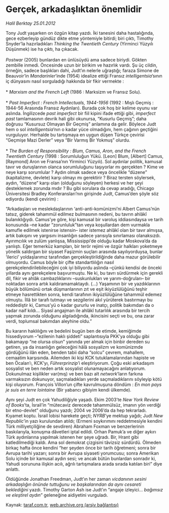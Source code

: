 # Gerçek, arkadaşlıktan önemlidir

*Halil Berktay 25.01.2012*

<div class="yazi"><p>Tony Judt yaşarken on özgün kitap yazdı. İki tanesini daha hastalığında, gece ezberleyip gündüz dikte etme yöntemiyle bitirdi; biri çıktı, Timothy Snyder’la hazırladıkları <i>Thinking the Twentieth Century</i> (Yirminci Yüzyılı Düşünmek) ise ha çıktı, ha çıkacak.<br/><br/><i>Postwar</i> (2005) bunlardan en ünlüsüydü ama sadece biriydi. Gökten zembille inmedi. Öncesinde uzun bir birikim ve hazırlık vardı. Şu üç cildin, örneğin, sadece başlıkları dahi, Judt’ın nelerle uğraştığı; faraza Simone de Beauvoir’in <i>Mandarinler</i>’inde (1954) idealize ettiği Fransız <i>intelligentsia</i>’sının iç dünyasını nasıl sorguladığı hakkında bir fikir vermekte :<br/><br/>* <i>Marxism and the French Left</i> (1986 : Marksizm ve Fransız Solu).<br/><br/>* <i>Past Imperfect : French Intellectuals, 1944-1956</i> (1992 : Mışlı Geçmiş : 1944-56 Arasında Fransız Aydınları). Burada çok hoş bir kelime oyunu var aslında. İngilizcede <i>past imperfect</i> bir fiil kipini ifade ettiği gibi, <i>imperfect past</i> tamlamasının devrik hali gibi okunursa, “Kusurlu Geçmiş”; daha doğrusu “Kusursuz Olmayan Bir Geçmiş” anlamına da gelir. Böylece Judt hem o sol <i>intelligentsia</i>’nın o kadar yüce olmadığını, hem çağının geçtiğini vurguluyor. Herhalde bu tartışmaya en uygun düşen Türkçe çevirisi “Geçmişe Mazi Derler” veya “Bir Varmış Bir Yokmuş” olurdu.<br/><br/>* <i>The Burden of Responsibility : Blum, Camus, Aron, and the French Twentieth Century</i> (1998 : Sorumluluğun Yükü. [Leon] Blum, [Albert] Camus, [Raymond] Aron ve Fransa’nın Yirminci Yüzyılı). Sol aydınlar politik, kamusal tavır ve duruşlarının olanca sorumluluğunu taşıyorlar mı gerçekten ? Kime ve neye karşı sorumlular ? Aydın olmak sadece veya öncelikle “düzene” (kapitalizme, devlete) karşı olmayı mı gerektirir ? Biraz tersten söylersek, aydın, “düzene” karşı olan (olduğunu söyleyen) herkesi ve her şeyi desteklemek zorunda mıdır ? Bu gibi sorulara da cevap aradığı, Chicago Üniversitesi Bradley Konferansları’nın girişinde Judt, Camus’den şöyle söz ediyordu (kendi çevirim) :</p>
<p>“Arkadaşları ve meslekdaşlarının ‘anti-anti-komünizmi’ni Albert Camus’nün tatsız, giderek tahammül edilmez bulmasının nedeni, bu tavrın ahlâkî bulanıklığıydı. Camus’ye göre, kişi kamusal bir varoluş iddiasındaysa ve tarih konusunda –ne kadar “zorunluluk”tan veya koşullardan dem vurmakla kamufle edilmek istenirse istensin– ister istemez ahlâkî olan bir tavır almışsa, artık bakışını ve yargısını insanlığın sadece yarısıyla sınırlaması olanaksızdı. Ayırımcılık ve zulüm yanlışsa, Mississippi’de olduğu kadar Moskova’da da yanlıştı. Eğer temerküz kampları, bir terör rejimi ve özgür halkları yoketmeye yönelik saldırgan bir siyaset Faşizmin suçları arasında sayılıyorduysa, bunlar ‘ilerici’ yoldaşlarımız tarafından gerçekleştirildiğinde daha mazur görülebilir olmuyordu. Camus böyle bir çifte standartlılığın nasıl gerekçelendirilebileceğini çok iyi biliyordu aslında –çünkü kendisi de önceki yıllarda aynı gerekçelere başvurmuştu. Ne ki, bu tavrı sürdürmek için gerekli dil, fikir ve ahlâk cambazlıklarını –suskunlukları ve yarım-doğruları– bir noktadan sonra artık kaldıramamaktaydı. (...) Yaşamının bir ve yazdıklarının büyük bölümünü ortak düşmanlarının zıt ve eşit ikiyüzlülüğünü teşhir etmeye hasrettikten sonra, kendi tarafının ikiyüzlülüğüne tahammül edemez olmuştu. İllâ bir tarafı tutmayı ve sezgilerini akıl yürüterek bastırmayı bu reddediştir ki, Camus’yü o kadar gururlu ve inatçı, politik bakımdan da o kadar naif kıldı... Siyasî angajman ile ahlâkî tutarlılık arasında bir tercih yapmak zorunda olduğunu algıladığında, ikincisini seçti ve bu, ona zarar verdi, toplumsal bakımdan aleyhine oldu.” </p>
<p>Bu kararın haklılığını ve bedelini bugün ben de etimde, kemiğimde hissediyorum –“ezilenin haklı şiddeti” saplantısıyla PKK’ya olduğu gibi bakamayıp “ne olursa olsun” yanında yer almak için binbir dereden su getiren, ya da insanlığın geleceğini hâlâ sosyalizm ve komünizmde gördüğünü ilân eden, benden tabii daha “solcu” çevrem, mahallem, cemaatim karşısında. Ailemden iki kişi KCK tutuklamalarından hapiste ve ben Öcalan’ı, KCK’yı, <i>Führerprinzip</i>’i eleştiriyorum. Çoğu eski arkadaşım sosyalist ve ben neden artık sosyalist olunamayacağını anlatıyorum. Dokunulmaz kişilikler var(mış) ve ben bazı alt <i>network</i>’ların farkına varmaksızın dokunuyor, saçmaladıkları yerde saçmaladıklarını söyleyip kötü kişi oluyorum. François Villon’un çifte kavrulmuşuna döndüm : <i>En mon pays je suis en terre lointaine</i> (Bir yabancı gibiyim kendi ülkemde). </p>
<p>Aynı şeyi Judt en çok Yahudiliğiyle yaşadı. Ekim 2003’te <i>New York Review of Books</i>’ta, İsrail’in “mütecaviz derecede tahammülsüz, imanın yön verdiği bir etno-devlet” olduğunu yazdı; 2004 ve 2006’da da hep tekrarladı. Kıyamet koptu. İsrail lobisi harekete geçti; <i>NYRB</i>’ye mektup yağdı; Judt <i>New Republic</i>’in yazı kurulundan atıldı; (Ermeni soykırımını reddetmesiyle kendini Türk milliyetçiliğine de sevdiren) Abraham Foxman ve benzerlerinin baskılarıyla, konuşma dâvetleri iptal edildi. Orhan Pamuk’a ve diğer aykırı Türk aydınlarına yapılmak istenen her şeye uğradı. Bir, Hrant gibi katledilmediği kaldı. Ama sol demokrat çizgisini tâvizsiz sürdürdü. Ölmeden birkaç hafta önce kendini “her şeyden önce bir tarih öğretmeni; sonra bir Avrupa tarihi yazarı; sonra bir Avrupa siyaseti yorumcusu; sonra Amerikan Solu içinde bir kamusal aydın sesi; ve ancak bütün bunlardan sonradır ki, Yahudi sorununa ilişkin acılı, ağrılı tartışmalara arada sırada katılan biri” diye anlattı. </p>
<p>Öldüğünde Jonathan Freedman, Judt’ın her zaman <i>vicdanının sesini arkadaşlığın önünde tuttuğunu ve başkalarından da aynı cesareti beklediğini</i> yazdı. Timothy Garton Ash ise Judt’ın “angaje izleyici... <i>bağımsız ve eleştirel aydın</i>” geleneğine aidiyetini vurguladı.</p>
</div>

Kaynak: [taraf.com.tr](http://www.taraf.com.tr/halil-berktay/makale-gercek-arkadasliktan-onemlidir.htm), [web.archive.org (arşiv bağlantısı)](http://web.archive.org/web/20131022124541/http://www.taraf.com.tr/halil-berktay/makale-gercek-arkadasliktan-onemlidir.htm)
